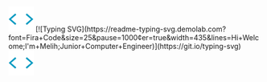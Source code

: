 <img src="https://github.com/melih-akman/melih-akman/blob/main/ico/label.webp" width="50px">
[![Typing SVG](https://readme-typing-svg.demolab.com?font=Fira+Code&size=25&pause=1000&center=true&width=435&lines=Hi+Welcome;I'm+Melih;Junior+Computer+Engineer)](https://git.io/typing-svg)<img src="https://github.com/melih-akman/melih-akman/blob/main/ico/label.webp" width="50px">
